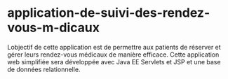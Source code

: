 # application-de-suivi-des-rendez-vous-m-dicaux
Lobjectif de cette application est de permettre aux patients de réserver et gérer leurs rendez-vous médicaux de manière efficace. Cette application web simplifiée sera développée avec Java EE Servlets et JSP et une base de données relationnelle.
